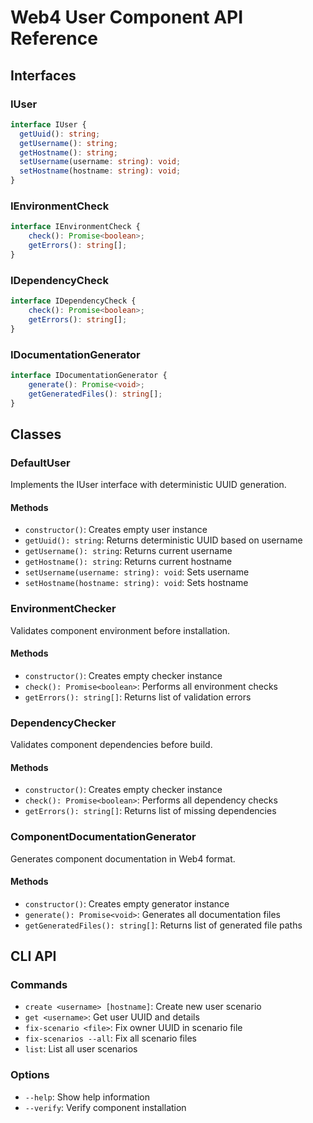 # Web4 User Component API Reference

## Interfaces

### IUser
```typescript
interface IUser {
  getUuid(): string;
  getUsername(): string;
  getHostname(): string;
  setUsername(username: string): void;
  setHostname(hostname: string): void;
}
```

### IEnvironmentCheck
```typescript
interface IEnvironmentCheck {
    check(): Promise<boolean>;
    getErrors(): string[];
}
```

### IDependencyCheck
```typescript
interface IDependencyCheck {
    check(): Promise<boolean>;
    getErrors(): string[];
}
```

### IDocumentationGenerator
```typescript
interface IDocumentationGenerator {
    generate(): Promise<void>;
    getGeneratedFiles(): string[];
}
```

## Classes

### DefaultUser
Implements the IUser interface with deterministic UUID generation.

#### Methods
- `constructor()`: Creates empty user instance
- `getUuid(): string`: Returns deterministic UUID based on username
- `getUsername(): string`: Returns current username
- `getHostname(): string`: Returns current hostname
- `setUsername(username: string): void`: Sets username
- `setHostname(hostname: string): void`: Sets hostname

### EnvironmentChecker
Validates component environment before installation.

#### Methods
- `constructor()`: Creates empty checker instance
- `check(): Promise<boolean>`: Performs all environment checks
- `getErrors(): string[]`: Returns list of validation errors

### DependencyChecker
Validates component dependencies before build.

#### Methods
- `constructor()`: Creates empty checker instance
- `check(): Promise<boolean>`: Performs all dependency checks
- `getErrors(): string[]`: Returns list of missing dependencies

### ComponentDocumentationGenerator
Generates component documentation in Web4 format.

#### Methods
- `constructor()`: Creates empty generator instance
- `generate(): Promise<void>`: Generates all documentation files
- `getGeneratedFiles(): string[]`: Returns list of generated file paths

## CLI API

### Commands
- `create <username> [hostname]`: Create new user scenario
- `get <username>`: Get user UUID and details
- `fix-scenario <file>`: Fix owner UUID in scenario file
- `fix-scenarios --all`: Fix all scenario files
- `list`: List all user scenarios

### Options
- `--help`: Show help information
- `--verify`: Verify component installation
